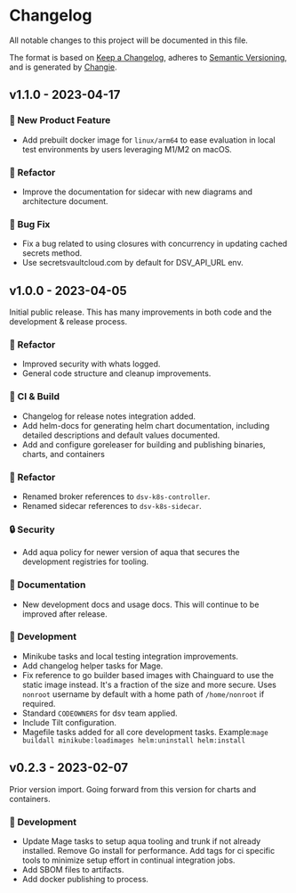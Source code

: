 # Changelog

All notable changes to this project will be documented in this file.

The format is based on [Keep a Changelog](https://keepachangelog.com/en/1.0.0/),
adheres to [Semantic Versioning](https://semver.org/spec/v2.0.0.html),
and is generated by [Changie](https://github.com/miniscruff/changie).

## v1.1.0 - 2023-04-17

### 🎉 New Product Feature

- Add prebuilt docker image for `linux/arm64` to ease evaluation in local test environments by users leveraging M1/M2 on macOS.

### 🔨 Refactor

- Improve the documentation for sidecar with new diagrams and architecture document.

### 🐛 Bug Fix

- Fix a bug related to using closures with concurrency in updating cached secrets method.
- Use secretsvaultcloud.com by default for DSV_API_URL env.

## v1.0.0 - 2023-04-05

Initial public release.
This has many improvements in both code and the development & release process.

### 🔨 Refactor

- Improved security with whats logged.
- General code structure and cleanup improvements.

### 🤖 CI & Build

- Changelog for release notes integration added.
- Add helm-docs for generating helm chart documentation, including detailed descriptions and default values documented.
- Add and configure goreleaser for building and publishing binaries, charts, and containers

### 🔨 Refactor

- Renamed broker references to `dsv-k8s-controller`.
- Renamed sidecar references to `dsv-k8s-sidecar`.

### 🔒 Security

- Add aqua policy for newer version of aqua that secures the development registries for tooling.

### 📘 Documentation

- New development docs and usage docs.
  This will continue to be improved after release.

### 🤖 Development

- Minikube tasks and local testing integration improvements.
- Add changelog helper tasks for Mage.
- Fix reference to go builder based images with Chainguard to use the static image instead. It's a fraction of the size and more secure. Uses `nonroot` username by default with a home path of `/home/nonroot` if required.
- Standard `CODEOWNERS` for dsv team applied.
- Include Tilt configuration.
- Magefile tasks added for all core development tasks.
  Example:`mage buildall minikube:loadimages helm:uninstall helm:install`

## v0.2.3 - 2023-02-07

Prior version import.
Going forward from this version for charts and containers.

### 🤖 Development

- Update Mage tasks to setup aqua tooling and trunk if not already installed. Remove Go install for performance. Add tags for ci specific tools to minimize setup effort in continual integration jobs.
- Add SBOM files to artifacts.
- Add docker publishing to process.
